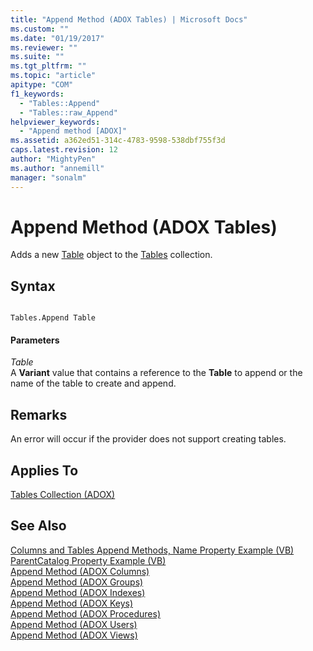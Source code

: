 ```yaml
---
title: "Append Method (ADOX Tables) | Microsoft Docs"
ms.custom: ""
ms.date: "01/19/2017"
ms.reviewer: ""
ms.suite: ""
ms.tgt_pltfrm: ""
ms.topic: "article"
apitype: "COM"
f1_keywords: 
  - "Tables::Append"
  - "Tables::raw_Append"
helpviewer_keywords: 
  - "Append method [ADOX]"
ms.assetid: a362ed51-314c-4783-9598-538dbf755f3d
caps.latest.revision: 12
author: "MightyPen"
ms.author: "annemill"
manager: "sonalm"
---
```

# Append Method (ADOX Tables)
Adds a new [Table](../../../ado/reference/adox-api/table-object-adox.md) object to the [Tables](../../../ado/reference/adox-api/tables-collection-adox.md) collection.  
  
## Syntax  
  
```  
  
Tables.Append Table  
```  
  
#### Parameters  
 *Table*  
 A **Variant** value that contains a reference to the **Table** to append or the name of the table to create and append.  
  
## Remarks  
 An error will occur if the provider does not support creating tables.  
  
## Applies To  
 [Tables Collection (ADOX)](../../../ado/reference/adox-api/tables-collection-adox.md)  
  
## See Also  
 [Columns and Tables Append Methods, Name Property Example (VB)](../../../ado/reference/adox-api/columns-and-tables-append-methods-name-property-example-vb.md)   
 [ParentCatalog Property Example (VB)](../../../ado/reference/adox-api/parentcatalog-property-example-vb.md)   
 [Append Method (ADOX Columns)](../../../ado/reference/adox-api/append-method-adox-columns.md)   
 [Append Method (ADOX Groups)](../../../ado/reference/adox-api/append-method-adox-groups.md)   
 [Append Method (ADOX Indexes)](../../../ado/reference/adox-api/append-method-adox-indexes.md)   
 [Append Method (ADOX Keys)](../../../ado/reference/adox-api/append-method-adox-keys.md)   
 [Append Method (ADOX Procedures)](../../../ado/reference/adox-api/append-method-adox-procedures.md)   
 [Append Method (ADOX Users)](../../../ado/reference/adox-api/append-method-adox-users.md)   
 [Append Method (ADOX Views)](../../../ado/reference/adox-api/append-method-adox-views.md)